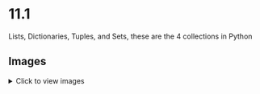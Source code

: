 # 11.1
Lists, Dictionaries, Tuples, and Sets, these are the 4 collections in Python
## Images

<details>
<summary>Click to view images</summary>

![](./ExampleImages/buy.webp)
![](./ExampleImages/inv.webp)
![](./ExampleImages/sell.webp)
</details>